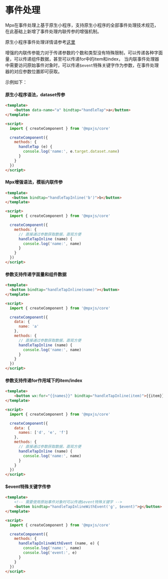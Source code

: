 # 事件处理

Mpx在事件处理上基于原生小程序，支持原生小程序的全部事件处理技术规范，在此基础上新增了事件处理内联传参的增强机制。

原生小程序事件处理详情请参考[这里](https://developers.weixin.qq.com/miniprogram/dev/framework/view/wxml/event.html)

增强的内联传参能力对于传递参数的个数和类型没有特殊限制，可以传递各种字面量，可以传递组件数据，甚至可以传递for中的item和index，
当内联事件处理器中需要访问原始事件对象时，可以传递`$event`特殊关键字作为参数，在事件处理器的对应参数位置即可获取。

示例如下：

#### 原生小程序语法，dataset传参
```html
<template>
    <button data-name="a" bindtap="handleTap">a</button>
</template>

<script>
  import { createComponent } from '@mpxjs/core'

  createComponent({
    methods: {
      handleTap (e) {
        console.log('name:', e.target.dataset.name)
      }
    }
  })
</script>
```


#### Mpx增强语法，模板内联传参
```html
<template>
   <button bindtap="handleTapInline('b')">b</button>
</template>

<script>
  import { createComponent } from '@mpxjs/core'

  createComponent({
    methods: {
      // 直接通过参数获取数据，直观方便
      handleTapInline (name) {
        console.log('name:', name)
      }
    }
  })
</script>
```

#### 参数支持传递字面量和组件数据
```html
<template>
  <button bindtap="handleTapInline(name)"></button>
</template>

<script>
  import { createComponent } from '@mpxjs/core'

  createComponent({
    data: {
      name: 'a'
    },
    methods: {
      // 直接通过参数获取数据，直观方便
      handleTapInline (name) {
        console.log('name:', name)
      }
    }
  })
</script>
```
#### 参数支持传递for作用域下的item/index
```html
<template>
    <button wx:for="{{names}}" bindtap="handleTapInline(item)">{{item}}</button>
</template>

<script>
  import { createComponent } from '@mpxjs/core'

  createComponent({
    data: {
      names: ['d', 'e', 'f']
    },
    methods: {
      // 直接通过参数获取数据，直观方便
      handleTapInline (name) {
        console.log('name:', name)
      }
    }
  })
</script>
```

#### $event特殊关键字传参
```html
<template>
    <!-- 需要使用原始事件对象时可以传递$event特殊关键字 -->
    <button bindtap="handleTapInlineWithEvent('g', $event)">g</button>
</template>

<script>
  import { createComponent } from '@mpxjs/core'

  createComponent({
    methods: {
      handleTapInlineWithEvent (name, e) {
        console.log('name:', name)
        console.log('event:', e)
      }
    }
  })
</script>
```
